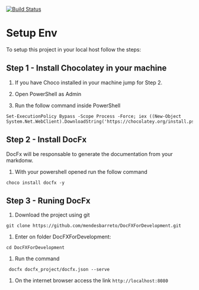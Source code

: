 [![Build Status](https://dev.azure.com/DouglasMendes0782/ProjectClient/_apis/build/status/mendesbarreto.DocFXForDevelopment?branchName=master)](https://dev.azure.com/DouglasMendes0782/ProjectClient/_build/latest?definitionId=1&branchName=master)

# Setup Env

To setup this project in your local host follow the steps:

## Step 1 - Install Chocolatey in your machine

1. If you have Choco installed in your machine jump for Step 2.

1. Open PowerShell as Admin
1. Run the follow command inside PowerShell

```shell
Set-ExecutionPolicy Bypass -Scope Process -Force; iex ((New-Object System.Net.WebClient).DownloadString('https://chocolatey.org/install.ps1'))
```


## Step 2 - Install DocFx

DocFx will be responsable to generate the documentation from your markdonw.

1. With your powershell opened run the follow command

```
choco install docfx -y
```

## Step 3 - Runing DocFx

1. Download the project using git

````git
git clone https://github.com/mendesbarreto/DocFXForDevelopment.git
````

1. Enter on folder  DocFXForDevelopment:

```shell
cd DocFXForDevelopment
``` 

1. Run the command

```shell
 docfx docfx_project/docfx.json --serve
```

1. On the internet browser access the link ```http://localhost:8080```

